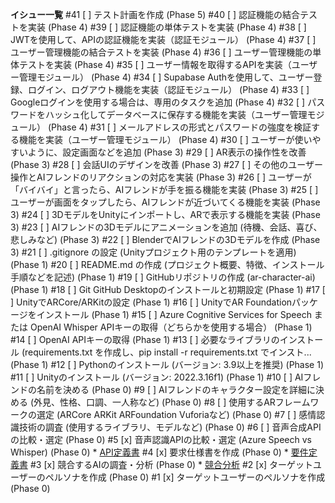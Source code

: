 **イシュー一覧**
#41  [ ] テスト計画を作成 (Phase 5)
#40  [ ] 認証機能の結合テストを実装 (Phase 4)
#39  [ ] 認証機能の単体テストを実装 (Phase 4)
#38  [ ] JWTを使用して、APIの認証機能を実装（認証モジュール） (Phase 4)
#37  [ ] ユーザー管理機能の結合テストを実装 (Phase 4)
#36  [ ] ユーザー管理機能の単体テストを実装 (Phase 4)
#35  [ ] ユーザー情報を取得するAPIを実装（ユーザー管理モジュール） (Phase 4)
#34  [ ] Supabase Authを使用して、ユーザー登録、ログイン、ログアウト機能を実装（認証モジュール） (Phase 4)
#33  [ ] Googleログインを使用する場合は、専用のタスクを追加 (Phase 4)
#32  [ ] パスワードをハッシュ化してデータベースに保存する機能を実装（ユーザー管理モジュール） (Phase 4)
#31  [ ] メールアドレスの形式とパスワードの強度を検証する機能を実装（ユーザー管理モジュール） (Phase 4)
#30  [ ] ユーザーが使いやすいように、設定画面などを追加 (Phase 3)
#29  [ ] AR表示の操作性を改善 (Phase 3)
#28  [ ] 会話UIのデザインを改善 (Phase 3)
#27  [ ] その他のユーザー操作とAIフレンドのリアクションの対応を実装 (Phase 3)
#26  [ ] ユーザーが「バイバイ」と言ったら、AIフレンドが手を振る機能を実装 (Phase 3)
#25  [ ] ユーザーが画面をタップしたら、AIフレンドが近づいてくる機能を実装 (Phase 3)
#24  [ ] 3DモデルをUnityにインポートし、ARで表示する機能を実装 (Phase 3)
#23  [ ] AIフレンドの3Dモデルにアニメーションを追加 (待機、会話、喜び、悲しみなど) (Phase 3)
#22  [ ] BlenderでAIフレンドの3Dモデルを作成 (Phase 3)
#21  [ ] .gitignore の設定 (Unityプロジェクト用のテンプレートを適用) (Phase 1)
#20  [ ] README.md の作成 (プロジェクト概要、特徴、インストール手順などを記述) (Phase 1)
#19  [ ] GitHubリポジトリの作成 (ar-character-ai) (Phase 1)
#18  [ ] Git GitHub Desktopのインストールと初期設定 (Phase 1)
#17  [ ] UnityでARCore/ARKitの設定 (Phase 1)
#16  [ ] UnityでAR Foundationパッケージをインストール (Phase 1)
#15  [ ] Azure Cognitive Services for Speech または OpenAI Whisper APIキーの取得（どちらかを使用する場合） (Phase 1)
#14  [ ] OpenAI APIキーの取得 (Phase 1)
#13  [ ] 必要なライブラリのインストール (requirements.txt を作成し、pip install -r requirements.txt でインスト... (Phase 1)
#12  [ ] Pythonのインストール (バージョン: 3.9以上を推奨) (Phase 1)
#11  [ ] Unityのインストール (バージョン: 2022.3.16f1) (Phase 1)
#10  [ ] AIフレンドの名前を決める (Phase 0)
#9   [ ] AIフレンドのキャラクター設定を詳細に決める (外見、性格、口調、一人称など) (Phase 0)
#8   [ ] 使用するARフレームワークの選定 (ARCore ARKit ARFoundation Vuforiaなど) (Phase 0)
#7   [ ] 感情認識技術の調査 (使用するライブラリ、モデルなど) (Phase 0)
#6   [ ] 音声合成APIの比較・選定 (Phase 0)
#5   [x] 音声認識APIの比較・選定 (Azure Speech vs Whisper) (Phase 0)
    * [API定義書](doc/api_definition.md)
#4   [x] 要求仕様書を作成 (Phase 0)
    * [要件定義書](doc/requirements_definition.md)
#3   [x] 競合するAIの調査・分析 (Phase 0)
    * [競合分析](doc/planning/competitive_analysis.md)
#2   [x] ターゲットユーザーのペルソナを作成 (Phase 0)
#1   [x] ターゲットユーザーのペルソナを作成 (Phase 0)
